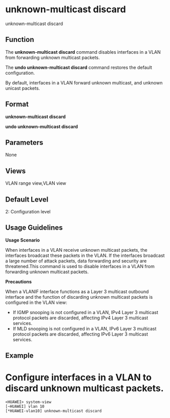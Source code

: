 unknown-multicast discard
=========================

unknown-multicast discard

Function
--------



The **unknown-multicast discard** command disables interfaces in a VLAN from forwarding unknown multicast packets.

The **undo unknown-multicast discard** command restores the default configuration.



By default, interfaces in a VLAN forward unknown multicast, and unknown unicast packets.


Format
------

**unknown-multicast discard**

**undo unknown-multicast discard**


Parameters
----------

None


Views
-----

VLAN range view,VLAN view


Default Level
-------------

2: Configuration level


Usage Guidelines
----------------

**Usage Scenario**



When interfaces in a VLAN receive unknown multicast packets, the interfaces broadcast these packets in the VLAN. If the interfaces broadcast a large number of attack packets, data forwarding and security are threatened.This command is used to disable interfaces in a VLAN from forwarding unknown multicast packets.



**Precautions**

When a VLANIF interface functions as a Layer 3 multicast outbound interface and the function of discarding unknown multicast packets is configured in the VLAN view:

* If IGMP snooping is not configured in a VLAN, IPv4 Layer 3 multicast protocol packets are discarded, affecting IPv4 Layer 3 multicast services.
* If MLD snooping is not configured in a VLAN, IPv6 Layer 3 multicast protocol packets are discarded, affecting IPv6 Layer 3 multicast services.


Example
-------

# Configure interfaces in a VLAN to discard unknown multicast packets.
```
<HUAWEI> system-view
[~HUAWEI] vlan 10
[*HUAWEI-vlan10] unknown-multicast discard

```